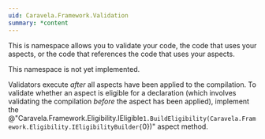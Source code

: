 ```yaml
---
uid: Caravela.Framework.Validation
summary: *content
---
```

This is namespace allows you to validate your code, the code that uses your aspects, or the code that references the code
that uses your aspects.

This namespace is not yet implemented.

Validators execute _after_ all aspects have been applied to the compilation. To validate whether an aspect is eligible for
a declaration (which involves validating the compilation _before_ the aspect has been applied), implement the 
@"Caravela.Framework.Eligibility.IEligible`1.BuildEligibility(Caravela.Framework.Eligibility.IEligibilityBuilder{`0})" 
aspect method.

